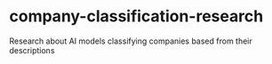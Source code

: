 # company-classification-research
Research about AI models classifying companies based from their descriptions
